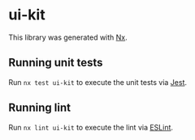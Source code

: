 # ui-kit

This library was generated with [Nx](https://nx.dev).

## Running unit tests

Run `nx test ui-kit` to execute the unit tests via [Jest](https://jestjs.io).

## Running lint

Run `nx lint ui-kit` to execute the lint via [ESLint](https://eslint.org/).
